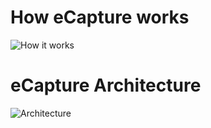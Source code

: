 # How eCapture works

![How it works](/assets/how-ecapture-works.png)

# eCapture Architecture
![Architecture](/assets/ecapture-architecture.png)